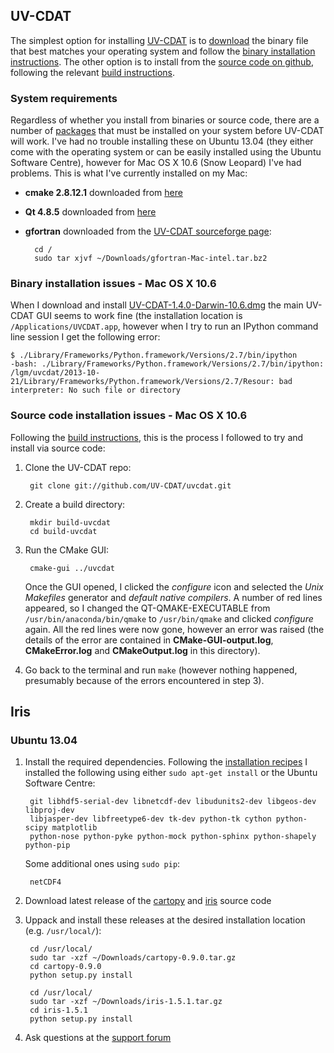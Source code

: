 ## UV-CDAT

The simplest option for installing [UV-CDAT](http://uvcdat.llnl.gov/) is to 
[download](http://sourceforge.net/projects/cdat/files/Releases/UV-CDAT/) the binary file 
that best matches your operating system and follow the 
[binary installation instructions](https://github.com/UV-CDAT/uvcdat/wiki/Install-Binaries). The 
other option is to install from the 
[source code on github](https://github.com/UV-CDAT/uvcdat), following the relevant 
[build instructions](https://github.com/UV-CDAT/uvcdat/wiki/Building-UVCDAT).

### System requirements

Regardless of whether you install from binaries or source code, there are a number of 
[packages](https://github.com/UV-CDAT/uvcdat/wiki/System-Requirements) that must be 
installed on your system before UV-CDAT will work. I've had no trouble installing these 
on Ubuntu 13.04 (they either come with the operating system or can be easily installed 
using the Ubuntu Software Centre), however for Mac OS X 10.6 (Snow Leopard) I've had 
problems. This is what I've currently installed on my Mac:

* **cmake 2.8.12.1** downloaded from [here](http://www.cmake.org/cmake/resources/software.html#latest)
* **Qt 4.8.5** downloaded from [here](http://qt-project.org/downloads)
* **gfortran** downloaded from the [UV-CDAT sourceforge page](http://sourceforge.net/projects/cdat/files/Releases/UV-CDAT/1.4/gfortran-Mac-intel.tar.bz2/download): 
    
        cd / 
        sudo tar xjvf ~/Downloads/gfortran-Mac-intel.tar.bz2


### Binary installation issues - Mac OS X 10.6

When I download and install 
[UV-CDAT-1.4.0-Darwin-10.6.dmg](http://sourceforge.net/projects/cdat/files/Releases/UV-CDAT/1.4/UV-CDAT-1.4.0-Darwin-10.6.dmg/download) 
the main UV-CDAT GUI seems to work fine (the installation location is 
`/Applications/UVCDAT.app`, however when I try to run an IPython command line session I 
get the following error:

    $ ./Library/Frameworks/Python.framework/Versions/2.7/bin/ipython
    -bash: ./Library/Frameworks/Python.framework/Versions/2.7/bin/ipython: /lgm/uvcdat/2013-10-21/Library/Frameworks/Python.framework/Versions/2.7/Resour: bad interpreter: No such file or directory


### Source code installation issues - Mac OS X 10.6

Following the [build instructions](https://github.com/UV-CDAT/uvcdat/wiki/Building-UVCDAT), 
this is the process I followed to try and install via source code:

1. Clone the UV-CDAT repo: 

        git clone git://github.com/UV-CDAT/uvcdat.git

2. Create a build directory: 

        mkdir build-uvcdat 
        cd build-uvcdat

3. Run the CMake GUI: 

        cmake-gui ../uvcdat 

    Once the GUI opened, I clicked the *configure* icon and selected the *Unix Makefiles* 
    generator and *default native compilers*. A number of red lines appeared, so I changed 
    the QT-QMAKE-EXECUTABLE from `/usr/bin/anaconda/bin/qmake` to `/usr/bin/qmake` and 
    clicked *configure* again. All the red lines were now gone, however an error was raised 
    (the details of the error are contained in **CMake-GUI-output.log**, **CMakeError.log** and 
    **CMakeOutput.log** in this directory).
   
4. Go back to the terminal and run `make` (however nothing happened, presumably because of the errors encountered in step 3).


## Iris

### Ubuntu 13.04

1. Install the required dependencies. Following the [installation recipes](https://github.com/SciTools/installation-recipes) I installed the following using either `sudo apt-get install` or the Ubuntu Software Centre: 
        
        git libhdf5-serial-dev libnetcdf-dev libudunits2-dev libgeos-dev libproj-dev
        libjasper-dev libfreetype6-dev tk-dev python-tk cython python-scipy matplotlib
        python-nose python-pyke python-mock python-sphinx python-shapely python-pip

    Some additional ones using `sudo pip`:
        
        netCDF4

2. Download latest release of the [cartopy](https://github.com/SciTools/cartopy/tags) and 
   [iris](https://github.com/SciTools/iris/tags) source code 

3. Uppack and install these releases at the desired installation location (e.g. `/usr/local/`):
    
        cd /usr/local/    
        sudo tar -xzf ~/Downloads/cartopy-0.9.0.tar.gz
        cd cartopy-0.9.0
        python setup.py install

        cd /usr/local/
        sudo tar -xzf ~/Downloads/iris-1.5.1.tar.gz
        cd iris-1.5.1
        python setup.py install

4. Ask questions at the [support forum](http://scitools.org.uk/iris/community.html) 

